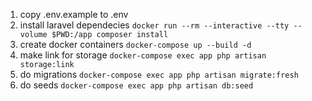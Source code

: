 1) copy .env.example to .env
1) install laravel dependecies
`docker run --rm --interactive --tty --volume $PWD:/app composer install`
1) create docker containers
`docker-compose up --build -d` 
1) make link for storage
`docker-compose exec app php artisan storage:link`
1) do migrations
`docker-compose exec app php artisan migrate:fresh`
1) do seeds
`docker-compose exec app php artisan db:seed`
